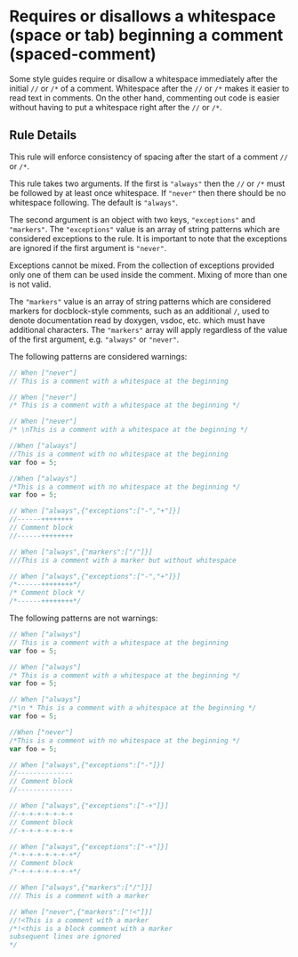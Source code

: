 # Requires or disallows a whitespace (space or tab) beginning a comment (spaced-comment)

Some style guides require or disallow a whitespace immediately after the initial `//` or `/*` of a comment.
Whitespace after the `//` or `/*` makes it easier to read text in comments.
On the other hand, commenting out code is easier without having to put a whitespace right after the `//` or `/*`.


## Rule Details

This rule will enforce consistency of spacing after the start of a comment `//` or `/*`.

This rule takes two arguments. If the first is `"always"` then the `//` or `/*` must be followed by at least once whitespace.
If `"never"` then there should be no whitespace following.
The default is `"always"`.

The second argument is an object with two keys, `"exceptions"` and `"markers"`.
The `"exceptions"` value is an array of string patterns which are considered exceptions to the rule.
It is important to note that the exceptions are ignored if the first argument is `"never"`.

Exceptions cannot be mixed. From the collection of exceptions provided only one of them can be used inside the comment. Mixing of more than one is not valid.

The `"markers"` value is an array of string patterns which are considered markers for docblock-style comments,
such as an additional `/`, used to denote documentation read by doxygen, vsdoc, etc. which must have additional characters.
The `"markers"` array will apply regardless of the value of the first argument, e.g. `"always"` or `"never"`.

The following patterns are considered warnings:

```js
// When ["never"]
// This is a comment with a whitespace at the beginning
```

```js
// When ["never"]
/* This is a comment with a whitespace at the beginning */
```

```js
// When ["never"]
/* \nThis is a comment with a whitespace at the beginning */
```

```js
//When ["always"]
//This is a comment with no whitespace at the beginning
var foo = 5;
```

```js
//When ["always"]
/*This is a comment with no whitespace at the beginning */
var foo = 5;
```

```js
// When ["always",{"exceptions":["-","+"]}]
//------++++++++
// Comment block
//------++++++++
```

```js
// When ["always",{"markers":["/"]}]
///This is a comment with a marker but without whitespace
```

```js
// When ["always",{"exceptions":["-","+"]}]
/*------++++++++*/
/* Comment block */
/*------++++++++*/
```

The following patterns are not warnings:

```js
// When ["always"]
// This is a comment with a whitespace at the beginning
var foo = 5;
```

```js
// When ["always"]
/* This is a comment with a whitespace at the beginning */
var foo = 5;
```

```js
// When ["always"]
/*\n * This is a comment with a whitespace at the beginning */
var foo = 5;
```


```js
//When ["never"]
/*This is a comment with no whitespace at the beginning */
var foo = 5;
```

```js
// When ["always",{"exceptions":["-"]}]
//--------------
// Comment block
//--------------
```

```js
// When ["always",{"exceptions":["-+"]}]
//-+-+-+-+-+-+-+
// Comment block
//-+-+-+-+-+-+-+
```

```js
// When ["always",{"exceptions":["-+"]}]
/*-+-+-+-+-+-+-+*/
// Comment block
/*-+-+-+-+-+-+-+*/
```

```js
// When ["always",{"markers":["/"]}]
/// This is a comment with a marker
```

```js
// When ["never",{"markers":["!<"]}]
//!<This is a comment with a marker
/*!<this is a block comment with a marker
subsequent lines are ignored
*/
```
